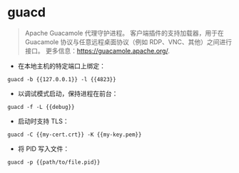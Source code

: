 # guacd

> Apache Guacamole 代理守护进程。
> 客户端插件的支持加载器，用于在 Guacamole 协议与任意远程桌面协议（例如 RDP、VNC、其他）之间进行接口。
> 更多信息：<https://guacamole.apache.org/>.

- 在本地主机的特定端口上绑定：

`guacd -b {{127.0.0.1}} -l {{4823}}`

- 以调试模式启动，保持进程在前台：

`guacd -f -L {{debug}}`

- 启动时支持 TLS：

`guacd -C {{my-cert.crt}} -K {{my-key.pem}}`

- 将 PID 写入文件：

`guacd -p {{path/to/file.pid}}`